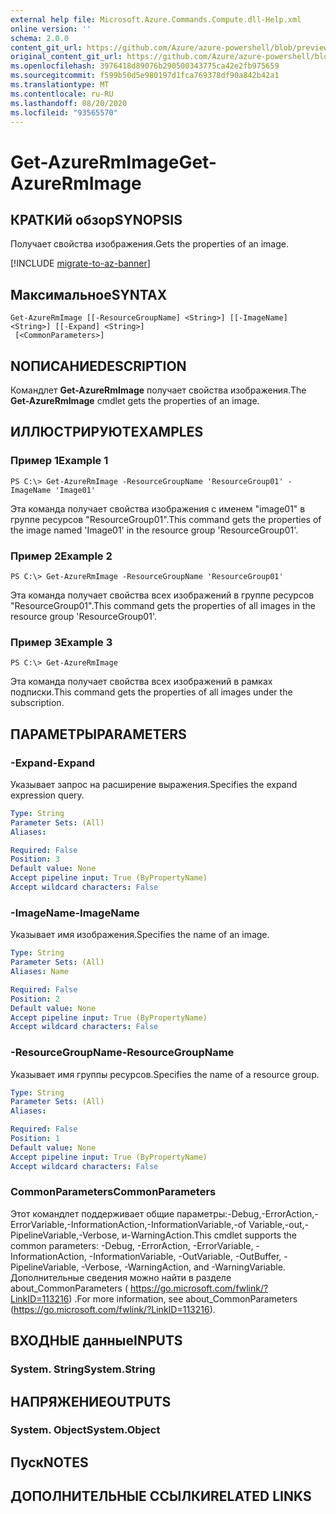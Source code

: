 ```yaml
---
external help file: Microsoft.Azure.Commands.Compute.dll-Help.xml
online version: ''
schema: 2.0.0
content_git_url: https://github.com/Azure/azure-powershell/blob/preview/src/ResourceManager/Compute/Stack/Commands.Compute/help/Get-AzureRmImage.md
original_content_git_url: https://github.com/Azure/azure-powershell/blob/preview/src/ResourceManager/Compute/Stack/Commands.Compute/help/Get-AzureRmImage.md
ms.openlocfilehash: 3976418d89076b290500343775ca42e2fb975659
ms.sourcegitcommit: f599b50d5e980197d1fca769378df90a842b42a1
ms.translationtype: MT
ms.contentlocale: ru-RU
ms.lasthandoff: 08/20/2020
ms.locfileid: "93565570"
---
```

# <span data-ttu-id="52d61-101">Get-AzureRmImage</span><span class="sxs-lookup"><span data-stu-id="52d61-101">Get-AzureRmImage</span></span>

## <span data-ttu-id="52d61-102">КРАТКИй обзор</span><span class="sxs-lookup"><span data-stu-id="52d61-102">SYNOPSIS</span></span>
<span data-ttu-id="52d61-103">Получает свойства изображения.</span><span class="sxs-lookup"><span data-stu-id="52d61-103">Gets the properties of an image.</span></span>

[!INCLUDE [migrate-to-az-banner](../../includes/migrate-to-az-banner.md)]

## <span data-ttu-id="52d61-104">Максимальное</span><span class="sxs-lookup"><span data-stu-id="52d61-104">SYNTAX</span></span>

```
Get-AzureRmImage [[-ResourceGroupName] <String>] [[-ImageName] <String>] [[-Expand] <String>]
 [<CommonParameters>]
```

## <span data-ttu-id="52d61-105">NОПИСАНИЕ</span><span class="sxs-lookup"><span data-stu-id="52d61-105">DESCRIPTION</span></span>
<span data-ttu-id="52d61-106">Командлет **Get-AzureRmImage** получает свойства изображения.</span><span class="sxs-lookup"><span data-stu-id="52d61-106">The **Get-AzureRmImage** cmdlet gets the properties of an image.</span></span>

## <span data-ttu-id="52d61-107">ИЛЛЮСТРИРУЮТ</span><span class="sxs-lookup"><span data-stu-id="52d61-107">EXAMPLES</span></span>

### <span data-ttu-id="52d61-108">Пример 1</span><span class="sxs-lookup"><span data-stu-id="52d61-108">Example 1</span></span>
```
PS C:\> Get-AzureRmImage -ResourceGroupName 'ResourceGroup01' -ImageName 'Image01'
```

<span data-ttu-id="52d61-109">Эта команда получает свойства изображения с именем "image01" в группе ресурсов "ResourceGroup01".</span><span class="sxs-lookup"><span data-stu-id="52d61-109">This command gets the properties of the image named 'Image01' in the resource group 'ResourceGroup01'.</span></span>

### <span data-ttu-id="52d61-110">Пример 2</span><span class="sxs-lookup"><span data-stu-id="52d61-110">Example 2</span></span>
```
PS C:\> Get-AzureRmImage -ResourceGroupName 'ResourceGroup01'
```

<span data-ttu-id="52d61-111">Эта команда получает свойства всех изображений в группе ресурсов "ResourceGroup01".</span><span class="sxs-lookup"><span data-stu-id="52d61-111">This command gets the properties of all images in the resource group 'ResourceGroup01'.</span></span>

### <span data-ttu-id="52d61-112">Пример 3</span><span class="sxs-lookup"><span data-stu-id="52d61-112">Example 3</span></span>
```
PS C:\> Get-AzureRmImage
```

<span data-ttu-id="52d61-113">Эта команда получает свойства всех изображений в рамках подписки.</span><span class="sxs-lookup"><span data-stu-id="52d61-113">This command gets the properties of all images under the subscription.</span></span>

## <span data-ttu-id="52d61-114">ПАРАМЕТРЫ</span><span class="sxs-lookup"><span data-stu-id="52d61-114">PARAMETERS</span></span>

### <span data-ttu-id="52d61-115">-Expand</span><span class="sxs-lookup"><span data-stu-id="52d61-115">-Expand</span></span>
<span data-ttu-id="52d61-116">Указывает запрос на расширение выражения.</span><span class="sxs-lookup"><span data-stu-id="52d61-116">Specifies the expand expression query.</span></span>

```yaml
Type: String
Parameter Sets: (All)
Aliases: 

Required: False
Position: 3
Default value: None
Accept pipeline input: True (ByPropertyName)
Accept wildcard characters: False
```

### <span data-ttu-id="52d61-117">-ImageName</span><span class="sxs-lookup"><span data-stu-id="52d61-117">-ImageName</span></span>
<span data-ttu-id="52d61-118">Указывает имя изображения.</span><span class="sxs-lookup"><span data-stu-id="52d61-118">Specifies the name of an image.</span></span>

```yaml
Type: String
Parameter Sets: (All)
Aliases: Name

Required: False
Position: 2
Default value: None
Accept pipeline input: True (ByPropertyName)
Accept wildcard characters: False
```

### <span data-ttu-id="52d61-119">-ResourceGroupName</span><span class="sxs-lookup"><span data-stu-id="52d61-119">-ResourceGroupName</span></span>
<span data-ttu-id="52d61-120">Указывает имя группы ресурсов.</span><span class="sxs-lookup"><span data-stu-id="52d61-120">Specifies the name of a resource group.</span></span>

```yaml
Type: String
Parameter Sets: (All)
Aliases: 

Required: False
Position: 1
Default value: None
Accept pipeline input: True (ByPropertyName)
Accept wildcard characters: False
```

### <span data-ttu-id="52d61-121">CommonParameters</span><span class="sxs-lookup"><span data-stu-id="52d61-121">CommonParameters</span></span>
<span data-ttu-id="52d61-122">Этот командлет поддерживает общие параметры:-Debug,-ErrorAction,-ErrorVariable,-InformationAction,-InformationVariable,-of Variable,-out,-PipelineVariable,-Verbose, и-WarningAction.</span><span class="sxs-lookup"><span data-stu-id="52d61-122">This cmdlet supports the common parameters: -Debug, -ErrorAction, -ErrorVariable, -InformationAction, -InformationVariable, -OutVariable, -OutBuffer, -PipelineVariable, -Verbose, -WarningAction, and -WarningVariable.</span></span> <span data-ttu-id="52d61-123">Дополнительные сведения можно найти в разделе about_CommonParameters ( https://go.microsoft.com/fwlink/?LinkID=113216) .</span><span class="sxs-lookup"><span data-stu-id="52d61-123">For more information, see about_CommonParameters (https://go.microsoft.com/fwlink/?LinkID=113216).</span></span>

## <span data-ttu-id="52d61-124">ВХОДНЫЕ данные</span><span class="sxs-lookup"><span data-stu-id="52d61-124">INPUTS</span></span>

### <span data-ttu-id="52d61-125">System. String</span><span class="sxs-lookup"><span data-stu-id="52d61-125">System.String</span></span>

## <span data-ttu-id="52d61-126">НАПРЯЖЕНИЕ</span><span class="sxs-lookup"><span data-stu-id="52d61-126">OUTPUTS</span></span>

### <span data-ttu-id="52d61-127">System. Object</span><span class="sxs-lookup"><span data-stu-id="52d61-127">System.Object</span></span>

## <span data-ttu-id="52d61-128">Пуск</span><span class="sxs-lookup"><span data-stu-id="52d61-128">NOTES</span></span>

## <span data-ttu-id="52d61-129">ДОПОЛНИТЕЛЬНЫЕ ССЫЛКИ</span><span class="sxs-lookup"><span data-stu-id="52d61-129">RELATED LINKS</span></span>

